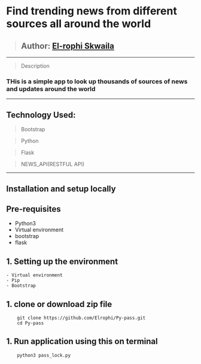 # Find trending news from different sources all around the world
>## Author: [El-rophi Skwaila](https://github.com/Elrophi/News-Highlight)
---

>Description
### THis is a simple app to look up thousands of sources of news and updates around the world
---

## Technology Used: 
>Bootstrap

>Python

>Flask

>NEWS_API(RESTFUL API)
---

## Installation and setup locally
## Pre-requisites
- Python3
- Virtual environment
- bootstrap
- flask

## 1. Setting up the environment
    - Virtual environment
    - Pip
    - Bootstrap

## 1. clone or download zip file
        git clone https://github.com/Elrophi/Py-pass.git
        cd Py-pass
## 1. Run application using this on terminal
        python3 pass_lock.py